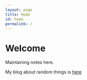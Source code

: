 ```yaml
---
layout: page
title: Home
id: home
permalink: /
---
```


# Welcome

Maintaining notes here. 

My blog about random things is [here](http://unitechy.com)

